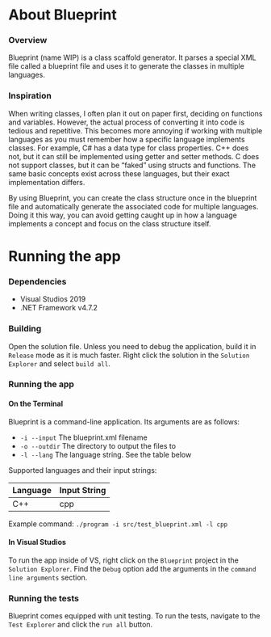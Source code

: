 # About Blueprint
### Overview

Blueprint (name WIP) is a class scaffold generator. It parses a special XML file called a blueprint file and uses it to generate the classes in multiple languages.

### Inspiration

When writing classes, I often plan it out on paper first, deciding on functions and variables. However, the actual process of converting it into code is tedious and repetitive. This becomes more annoying if working with multiple languages as you must remember how a specific language implements classes. For example, C# has a data type for class properties. C++ does not, but it can still be implemented using getter and setter methods. C does not support classes, but it can be “faked” using structs and functions. The same basic concepts exist across these languages, but their exact implementation differs.

By using Blueprint, you can create the class structure once in the blueprint file and automatically generate the associated code for multiple languages. Doing it this way, you can avoid getting caught up in how a language implements a concept and focus on the class structure itself.

# Running the app

### Dependencies
- Visual Studios 2019
- .NET Framework v4.7.2

### Building

Open the solution file. Unless you need to debug the application, build it in `Release` mode as it is much faster. Right click the solution in the `Solution Explorer` and select `build all`.

### Running the app
#### On the Terminal

Blueprint is a command-line application. Its arguments are as follows:
- `-i --input` The blueprint.xml filename
- `-o --outdir` The directory to output the files to
- `-l --lang` The language string. See the table below

Supported languages and their input strings:

| Language | Input String |
| --- | --- |
| C++ | cpp |

Example command:
`./program -i src/test_blueprint.xml -l cpp`

#### In Visual Studios

To run the app inside of VS, right click on the `Blueprint` project in the `Solution Explorer`. Find the `Debug` option add the arguments in the `command line arguments` section.

### Running the tests

Blueprint comes equipped with unit testing. To run the tests, navigate to the `Test Explorer` and click the `run all` button.
